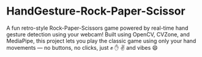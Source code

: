 # HandGesture-Rock-Paper-Scissor
A fun retro-style Rock-Paper-Scissors game powered by real-time hand gesture detection using your webcam! Built using OpenCV, CVZone, and MediaPipe, this project lets you play the classic game using only your hand movements — no buttons, no clicks, just ✊ ✋ ✌️ and vibes 😄
